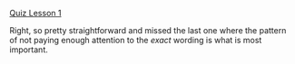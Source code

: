 [Quiz Lesson 1](https://launchschool.com/quizzes/445baad4)

Right, so pretty straightforward and missed the last one where the pattern of
not paying enough attention to the *exact* wording is what is most important.  
